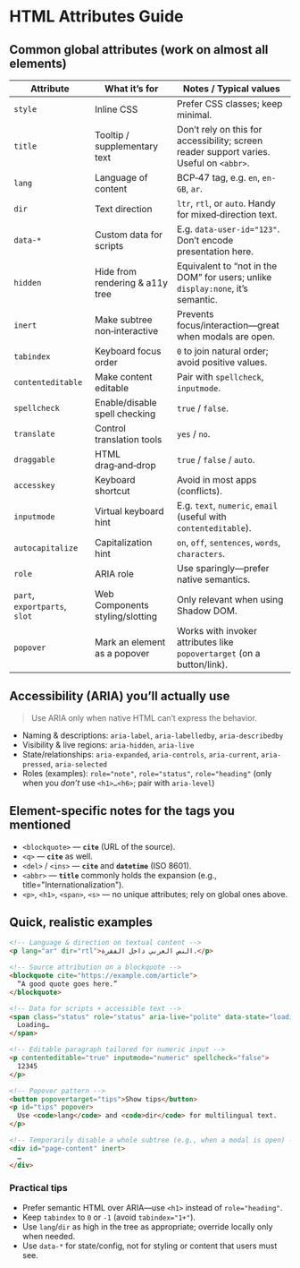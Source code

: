 # HTML Attributes Guide

## Common global attributes (work on almost all elements)

| Attribute         | What it’s for                | Notes / Typical values                                                                  |
| ----------------- | ---------------------------- | --------------------------------------------------------------------------------------- |
| `style`           | Inline CSS                   | Prefer CSS classes; keep minimal.                                                       |
| `title`           | Tooltip / supplementary text | Don’t rely on this for accessibility; screen reader support varies. Useful on `<abbr>`. |
| `lang`            | Language of content          | BCP‑47 tag, e.g. `en`, `en-GB`, `ar`.                                                   |
| `dir`             | Text direction               | `ltr`, `rtl`, or `auto`. Handy for mixed‑direction text.                                |
| `data-*`          | Custom data for scripts      | E.g. `data-user-id="123"`. Don’t encode presentation here.                              |
| `hidden`          | Hide from rendering & a11y tree | Equivalent to “not in the DOM” for users; unlike `display:none`, it’s semantic.         |
| `inert`           | Make subtree non‑interactive | Prevents focus/interaction—great when modals are open.                                  |
| `tabindex`        | Keyboard focus order        | `0` to join natural order; avoid positive values.                                       |
| `contenteditable` | Make content editable        | Pair with `spellcheck`, `inputmode`.                                                    |
| `spellcheck`      | Enable/disable spell checking | `true` / `false`.                                                                       |
| `translate`       | Control translation tools   | `yes` / `no`.                                                                           |
| `draggable`       | HTML drag‑and‑drop          | `true` / `false` / `auto`.                                                              |
| `accesskey`       | Keyboard shortcut            | Avoid in most apps (conflicts).                                                         |
| `inputmode`       | Virtual keyboard hint       | E.g. `text`, `numeric`, `email` (useful with `contenteditable`).                        |
| `autocapitalize`  | Capitalization hint         | `on`, `off`, `sentences`, `words`, `characters`.                                        |
| `role`            | ARIA role                   | Use sparingly—prefer native semantics.                                                  |
| `part`, `exportparts`, `slot` | Web Components styling/slotting | Only relevant when using Shadow DOM.                                                    |
| `popover`         | Mark an element as a popover | Works with invoker attributes like `popovertarget` (on a button/link).                  |

## Accessibility (ARIA) you’ll actually use

> Use ARIA only when native HTML can’t express the behavior.

* Naming & descriptions: `aria-label`, `aria-labelledby`, `aria-describedby`
* Visibility & live regions: `aria-hidden`, `aria-live`
* State/relationships: `aria-expanded`, `aria-controls`, `aria-current`, `aria-pressed`, `aria-selected`
* Roles (examples): `role="note"`, `role="status"`, `role="heading"` (only when you *don’t* use `<h1>…<h6>`; pair with `aria-level`)

## Element-specific notes for the tags you mentioned

* `<blockquote>` — **`cite`** (URL of the source).
* `<q>` — **`cite`** as well.
* `<del>` / `<ins>` — **`cite`** and **`datetime`** (ISO 8601).
* `<abbr>` — **`title`** commonly holds the expansion (e.g., title="Internationalization").
* `<p>`, `<h1>`, `<span>`, `<s>` — no unique attributes; rely on global ones above.

## Quick, realistic examples

```html
<!-- Language & direction on textual content -->
<p lang="ar" dir="rtl">النص العربي داخل الفقرة.</p>

<!-- Source attribution on a blockquote -->
<blockquote cite="https://example.com/article">
  “A good quote goes here.”
</blockquote>

<!-- Data for scripts + accessible text -->
<span class="status" role="status" aria-live="polite" data-state="loading">
  Loading…
</span>

<!-- Editable paragraph tailored for numeric input -->
<p contenteditable="true" inputmode="numeric" spellcheck="false">
  12345
</p>

<!-- Popover pattern -->
<button popovertarget="tips">Show tips</button>
<p id="tips" popover>
  Use <code>lang</code> and <code>dir</code> for multilingual text.
</p>

<!-- Temporarily disable a whole subtree (e.g., when a modal is open) -->
<div id="page-content" inert>
  …
</div>
```

### Practical tips

* Prefer semantic HTML over ARIA—use `<h1>` instead of `role="heading"`.
* Keep `tabindex` to `0` or `-1` (avoid `tabindex="1+"`).
* Use `lang`/`dir` as high in the tree as appropriate; override locally only when needed.
* Use `data-*` for state/config, not for styling or content that users must see.
